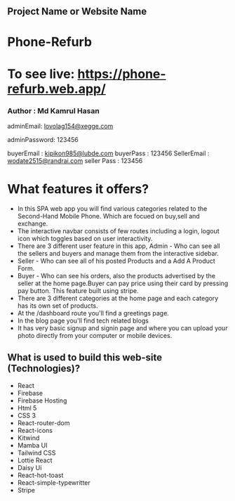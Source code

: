 ## Project Name or Website Name

# Phone-Refurb

# To see live: https://phone-refurb.web.app/

### Author : Md Kamrul Hasan

adminEmail: lovolag154@xegge.com

adminPassword: 123456

buyerEmail : kipikon985@lubde.com
buyerPass : 123456
SellerEmail : wodate2515@randrai.com
seller Pass : 123456

# What features it offers?

- In this SPA web app you will find various categories related to the Second-Hand Mobile Phone. Which are focued on buy,sell and exchange.
- The interactive navbar consists of few routes including a login, logout icon which toggles based on user interactivity.
- There are 3 different user feature in this app, Admin - Who can see all the sellers and buyers and manage them from the interactive sidebar.
- Seller - Who can see all of his posted Products and a Add A Product Form.
- Buyer - Who can see his orders, also the products advertised by the seller at the home page.Buyer can pay price using their card by pressing pay button. This feature built using stripe.
- There are 3 different categories at the home page and each category has its own set of products.
- At the /dashboard route you'll find a greetings page.
- In the blog page you'll find tech related blogs
- It has very basic signup and signin page and where you can upload your photo directly from your computer or mobile devices.

## What is used to build this web-site (Technologies)?

- React
- Firebase
- Firebase Hosting
- Html 5
- CSS 3
- React-router-dom
- React-icons
- Kitwind
- Mamba UI
- Tailwind CSS
- Lottie React
- Daisy Ui
- React-hot-toast
- React-simple-typewritter
- Stripe
